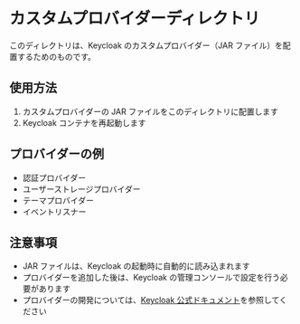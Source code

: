 # カスタムプロバイダーディレクトリ

このディレクトリは、Keycloak のカスタムプロバイダー（JAR ファイル）を配置するためのものです。

## 使用方法

1. カスタムプロバイダーの JAR ファイルをこのディレクトリに配置します
2. Keycloak コンテナを再起動します

## プロバイダーの例

- 認証プロバイダー
- ユーザーストレージプロバイダー
- テーマプロバイダー
- イベントリスナー

## 注意事項

- JAR ファイルは、Keycloak の起動時に自動的に読み込まれます
- プロバイダーを追加した後は、Keycloak の管理コンソールで設定を行う必要があります
- プロバイダーの開発については、[Keycloak 公式ドキュメント](https://www.keycloak.org/docs/latest/server_development/)を参照してください
